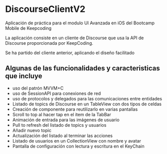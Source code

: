# DiscourseClientV2
Aplicación de práctica para el modulo UI Avanzada en iOS del Bootcamp Mobile de Keepcoding

La aplicación consiste en un cliente de Discourse que usa la API de Discourse proporcionada por KeepCoding.

Se ha partido del cliente anterior, aplicando el diseño facilitado

## Algunas de las funcionalidades y caracteristicas que incluye
- uso del patrón MVVM+C
- uso de SessionAPI para conexiones de red
- uso de protocolos y delegados para las comunicaciones entre entidades
- Listado de topics de Discourse en un TableView con dos tipos de celdas
- Creación de componente para reutilizarlo en varias pantallas
- Scroll to top al hacer tap en el item de la TabBar
- Animación de entrada para las imágenes de usuario
- Pull to refresh del listado de topics y usuarios
- Añadir nuevo topic
- Actualización del listado al terminar las acciones
- Listado de usuarios en un CollectionView con nombre y avatar
- Pantalla de configuración con lectura y escritura en el KeyChain